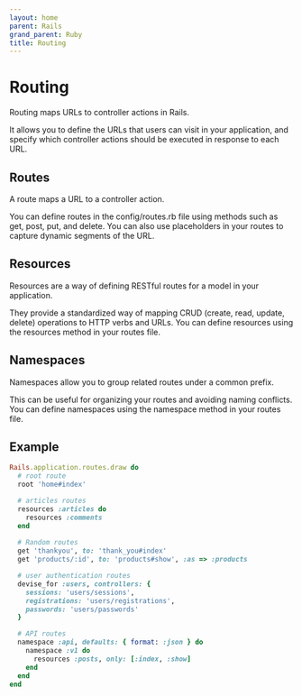 ```yaml
---
layout: home
parent: Rails
grand_parent: Ruby
title: Routing
---
```


# Routing

Routing maps URLs to controller actions in Rails. 

It allows you to define the URLs that users can visit in your application, and specify which controller actions should be executed in response to each URL.

## Routes

A route maps a URL to a controller action. 

You can define routes in the config/routes.rb file using methods such as get, post, put, and delete. You can also use placeholders in your routes to capture dynamic segments of the URL.

## Resources 

Resources are a way of defining RESTful routes for a model in your application. 

They provide a standardized way of mapping CRUD (create, read, update, delete) operations to HTTP verbs and URLs. You can define resources using the resources method in your routes file.

## Namespaces 

Namespaces allow you to group related routes under a common prefix. 

This can be useful for organizing your routes and avoiding naming conflicts. You can define namespaces using the namespace method in your routes file.

## Example

```ruby
Rails.application.routes.draw do
  # root route
  root 'home#index'

  # articles routes
  resources :articles do
    resources :comments
  end
  
  # Random routes
  get 'thankyou', to: 'thank_you#index'
  get 'products/:id', to: 'products#show', :as => :products

  # user authentication routes
  devise_for :users, controllers: {
    sessions: 'users/sessions',
    registrations: 'users/registrations',
    passwords: 'users/passwords'
  }

  # API routes
  namespace :api, defaults: { format: :json } do
    namespace :v1 do
      resources :posts, only: [:index, :show]
    end
  end
end
```
